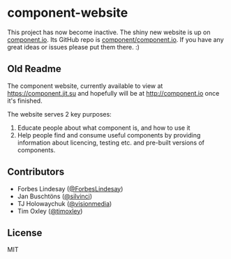 component-website
=================

This project has now become inactive. The shiny new website is up on [component.io](http://component.io).
Its GitHub repo is [component/component.io](https://github.com/component/component.io). If you have any great ideas or
issues please put them there. :)

Old Readme
----------

The component website, currently available to view at https://component.jit.su and hopefully will be at http://component.io once it's finished.

The website serves 2 key purposes:

 1. Educate people about what component is, and how to use it
 2. Help people find and consume useful components by providing information about licencing, testing etc. and pre-built versions of components.

Contributors
------------

 - Forbes Lindesay ([@ForbesLindesay](https://github.com/ForbesLindesay))
 - Jan Buschtöns ([@silvinci](https://github.com/silvinci))
 - TJ Holowaychuk ([@visionmedia](https://github.com/visionmedia))
 - Tim Oxley ([@timoxley](https://github.com/timoxley))

License
-------

MIT
